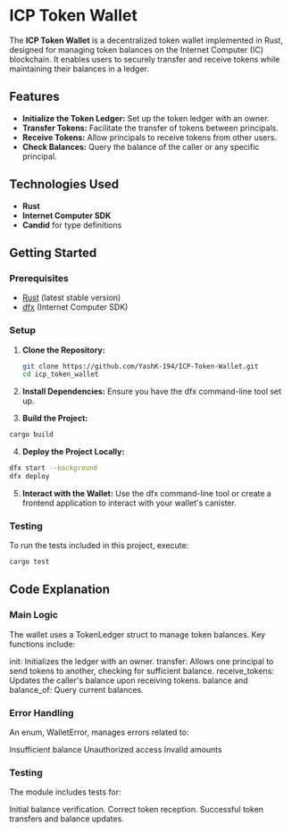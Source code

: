 # ICP Token Wallet

The **ICP Token Wallet** is a decentralized token wallet implemented in Rust, designed for managing token balances on the Internet Computer (IC) blockchain. It enables users to securely transfer and receive tokens while maintaining their balances in a ledger.

## Features

- **Initialize the Token Ledger:** Set up the token ledger with an owner.
- **Transfer Tokens:** Facilitate the transfer of tokens between principals.
- **Receive Tokens:** Allow principals to receive tokens from other users.
- **Check Balances:** Query the balance of the caller or any specific principal.

## Technologies Used

- **Rust**
- **Internet Computer SDK**
- **Candid** for type definitions

## Getting Started

### Prerequisites

- [Rust](https://www.rust-lang.org/tools/install) (latest stable version)
- [dfx](https://internetcomputer.org/docs/current/developers-guide/install-upgrade-ic/#install-dfx) (Internet Computer SDK)

### Setup

1. **Clone the Repository:**
   ```bash
   git clone https://github.com/YashK-194/ICP-Token-Wallet.git
   cd icp_token_wallet
2. **Install Dependencies:** Ensure you have the dfx command-line tool set up.

3. **Build the Project:**
```bash
cargo build
```
4. **Deploy the Project Locally:**

```bash
dfx start --background
dfx deploy
```
5. **Interact with the Wallet:** Use the dfx command-line tool or create a frontend application to interact with your wallet's canister.

### Testing
To run the tests included in this project, execute:

``` bash
cargo test
``` 

## Code Explanation
### Main Logic
The wallet uses a TokenLedger struct to manage token balances. Key functions include:

init: Initializes the ledger with an owner.
transfer: Allows one principal to send tokens to another, checking for sufficient balance.
receive_tokens: Updates the caller's balance upon receiving tokens.
balance and balance_of: Query current balances.

### Error Handling
An enum, WalletError, manages errors related to:

Insufficient balance
Unauthorized access
Invalid amounts

### Testing
The module includes tests for:

Initial balance verification.
Correct token reception.
Successful token transfers and balance updates.